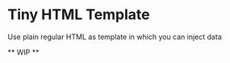 Tiny HTML Template
===============================================================================

Use plain regular HTML as template in which you can inject data

** WIP **
